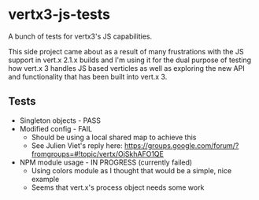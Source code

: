 # vertx3-js-tests

A bunch of tests for vertx3's JS capabilities.

This side project came about as a result of many frustrations with the JS support in vert.x 2.1.x builds and I'm 
using it for the dual purpose of testing how vert.x 3 handles JS based verticles as well as exploring the new API
and functionality that has been built into vert.x 3.

## Tests

* Singleton objects - PASS
* Modified config - FAIL
    * Should be using a local shared map to achieve this
    * See Julien Viet's reply here: https://groups.google.com/forum/?fromgroups=#!topic/vertx/OjSkhAFO1QE
* NPM module usage - IN PROGRESS (currently failed)
    * Using colors module as I thought that would be a simple, nice example
    * Seems that vert.x's process object needs some work
